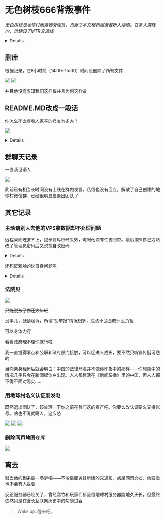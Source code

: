 # 无色树枝666背叛事件

*无色树枝是地球村服务器管理员，贡献了本文档和服务器新人指南。在多人游戏内，他建设了MTR交通线*

<details>

## 基本信息

[Github主页](https://github.com/skittle-wuse)

QQ：1162408387

[哔哩哔哩主页](https://space.bilibili.com/1756793108)

[抖音主页](https://v.douyin.com/1jWZjAQ4yos/)

</details>

## 删库

根据记录，在8小时前（14:00~15:00）时间段删除了所有文件

![](/others/wuse/删除.png)
![](/others/wuse/删除2.png)

并且他没有告知我们这样做并且为何这样做

## README.MD改成一段话

你怎么不去看看[人家](https://github.com/8aka-Team/lezi-wiki/blob/main/docs/article/%E9%B2%B8%E9%B1%BC%E4%BC%A0.md)写的尺度有多大？

![](/others/wuse/留下的话.png)

<details>

人家直接挂身份证信息了

![](/others/wuse/看看人家.png)

![](/others/乐子驿站/挂别人实名信息.png)

</details>

## 群聊天记录

一直装谜语人

![](/others/wuse/群聊天记录.png)

此前已有相当长时间没有上线在群内发言，私信也没有回应，解散了自己创建的地球村微信群，已经很明显要退出团队了

## 其它记录

### 主动请别人去他的VPS拿数据却不处理问题

远程桌面连接不上，提示密码已经失效，询问他没有任何回应。最后按照自己方法改了管理员密码后又说擅自改密码

<details>

![](/others/wuse/远程桌面.png)

![](/others/wuse/远程桌面2.png)

</details>

还死皮赖脸的说自身问题呢

<details>

![](/others/wuse/远程桌面3.png)

</details>

### 法院见

![](/others/wuse/法院见.png)

~~只能说孩子你还太年轻~~

没事儿，鼓励起诉，所谓“乱举报”情况很多，应该不会造成什么负担

可以身体力行

看看政府理不理你就行啦

我一直觉得早点和公职和政府部门接触，可以促进人成长，要不然只听宣传挺可悲的

当你亲身经历后就会明白：中国的法律环境并不像你印象中的那样——你想象中的情况几乎只会在新闻媒体中出现。人人都想活在《新闻联播》里的中国，但人人都不得不面对现实……

### 用地球村名义认证爱发电

既然退出团队了，该处理一下你之前在我们这的资产吧，你要么改认证要么交换账号。啥也不说就踢人，这么怂

![](/others/wuse/爱发电的事情.jpg)
![](/others/wuse/爱发电的事情2.png)
![](/others/wuse/爱发电的事情3.png)

### 删除网页地图仓库

![](/others/wuse/删除网页地图仓库.png)


## 离去

就当他的到来是一场梦吧——不论是服务器新建的交通线、或是网页文档，他要走也不会有人拦着

反正服务器已经关了，曾经腐竹和玩家们都坚信地球村服务器能地久天长，但最终依然只是在漫长互联网历史中的匆匆过客

>Wake up.
醒来吧。

